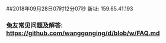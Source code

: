 ##2018年09月28日07时12分07秒 新址: 159.65.41.193
### 兔友常见问题及解答: https://github.com/wanggonging/d/blob/w/FAQ.md

